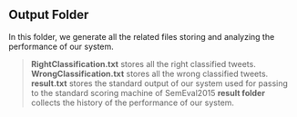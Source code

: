 ## Output Folder
In this folder, we generate all the related files storing and analyzing the performance of our system.
> **RightClassification.txt** stores all the right classified tweets.
> **WrongClassification.txt** stores all the wrong classified tweets.
> **result.txt** stores the standard output of our system used for passing to the standard scoring machine of SemEval2015
> **result folder** collects the history of the performance of our system.
